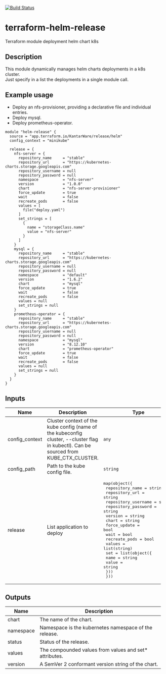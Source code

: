 
[![Build Status](https://kantarware.visualstudio.com/KM-Engineering-AMS/_apis/build/status/terraform-helm-release?branchName=master)](https://kantarware.visualstudio.com/KM-Engineering-AMS/_build/latest?definitionId=3094&branchName=master)

# terraform-helm-release

Terraform module deployment helm chart k8s

## Description

This module dynamically manages helm charts deployments in a k8s cluster.  
Just specify in a list the deployments in a single module call.
## Example usage

- Deploy an nfs-provisioner, providing a declarative file and individual entries.
- Deploy mysql.
- Deploy prometheus-operator.

```hcl
module "helm-release" {
  source = "app.terraform.io/KantarWare/release/helm"
  config_context = "minikube"

  release = {
    nfs-server = {
      repository_name     = "stable"
      repository_url      = "https://kubernetes-charts.storage.googleapis.com"
      repository_username = null
      repository_password = null
      namespace           = "nfs-server"
      version             = "1.0.0"
      chart               = "nfs-server-provisioner"
      force_update        = true
      wait                = false
      recreate_pods       = false
      values = [
        file("deploy.yaml")
      ]
      set_strings = [
        {
          name = "storageClass.name"
          value = "nfs-server"
        }
      ]
    }
    mysql = {
      repository_name     = "stable"
      repository_url      = "https://kubernetes-charts.storage.googleapis.com"
      repository_username = null
      repository_password = null
      namespace           = "default"
      version             = "1.6.2"
      chart               = "mysql"
      force_update        = true
      wait                = false
      recreate_pods       = false
      values = null
      set_strings = null
    }
    prometheus-operator = {
      repository_name     = "stable"
      repository_url      = "https://kubernetes-charts.storage.googleapis.com"
      repository_username = null
      repository_password = null
      namespace           = "mysql"
      version             = "8.12.10"
      chart               = "prometheus-operator"
      force_update        = true
      wait                = false
      recreate_pods       = false
      values = null
      set_strings = null
    }
  }
}
```

## Inputs

| Name | Description | Type | Default | Required |
|------|-------------|------|---------|:--------:|
| config\_context | Cluster context of the kube config (name of the kubeconfig cluster, --cluster flag in kubectl). Can be sourced from KUBE\_CTX\_CLUSTER. | `any` | n/a | yes |
| config\_path | Path to the kube config file. | `string` | `"~/.kube/config"` | no |
| release | List application to deploy | <pre>map(object({<br>    repository_name = string<br>    repository_url = string<br>    repository_username = string<br>    repository_password = string<br>    version       = string<br>    chart         = string<br>    force_update  = bool<br>    wait          = bool<br>    recreate_pods = bool<br>    values = list(string)<br>    set = list(object({<br>      name  = string<br>      value = string<br>    }))<br>  }))</pre> | `{}` | no |

## Outputs

| Name | Description |
|------|-------------|
| chart | The name of the chart. |
| namespace | Namespace is the kubernetes namespace of the release. |
| status | Status of the release. |
| values | The compounded values from values and set\* attributes. |
| version | A SemVer 2 conformant version string of the chart. |

